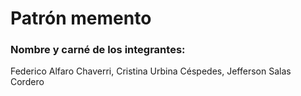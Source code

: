 # Patrón memento
### Nombre y carné de los integrantes: 
Federico Alfaro Chaverri,
Cristina Urbina Céspedes,
Jefferson Salas Cordero
